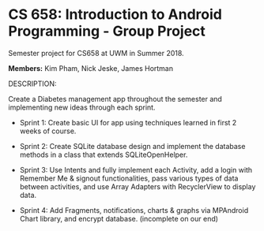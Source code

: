 # CS 658: Introduction to Android Programming - Group Project

Semester project for CS658 at UWM in Summer 2018.

**Members:** Kim Pham, Nick Jeske, James Hortman

DESCRIPTION:

Create a Diabetes management app throughout the semester and implementing new ideas through each sprint.

* Sprint 1: Create basic UI for app using techniques learned in first 2 weeks of course.

* Sprint 2: Create SQLite database design and implement the database methods in a class that extends SQLiteOpenHelper.

* Sprint 3: Use Intents and fully implement each Activity, add a login with Remember Me & signout functionalities, pass various types of data between activities, and use Array Adapters with RecyclerView to display data.

* Sprint 4: Add Fragments, notifications, charts & graphs via MPAndroid Chart library, and encrypt database. (incomplete on our end)
